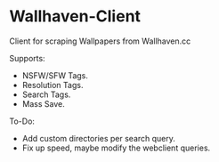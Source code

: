 # Wallhaven-Client
Client for scraping Wallpapers from Wallhaven.cc

Supports:
- NSFW/SFW Tags.
- Resolution Tags.
- Search Tags.
- Mass Save.

To-Do:
- Add custom directories per search query.
- Fix up speed, maybe modify the webclient queries.

